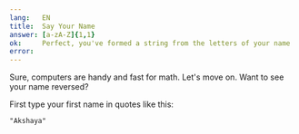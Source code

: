 ```yaml
---
lang:   EN
title:  Say Your Name
answer: [a-zA-Z]{1,1}
ok:     Perfect, you've formed a string from the letters of your name
error:  
---
```


Sure, computers are handy and fast for math. Let's move on. Want to see your name reversed?

First type your first name in quotes like this:

    "Akshaya"
